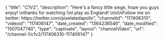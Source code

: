 {
    "title": "C1V2",
    "description": "Here's a fancy little siege, hope you guys enjoy! \nthanks for watching !\nI play as England!   \n\n\nFollow me on twitter: https:\/\/twitter.com\/pixelatedapollo",
    "channelid": "117406310",
    "videoid": "117406147",
    "date_created": "1364236546",
    "date_modified": "1507047740",
    "type": "captivate",
    "layout": "channelVideo",
    "url": "\/channel-1\/c1v2\/117406310-117406147"
}